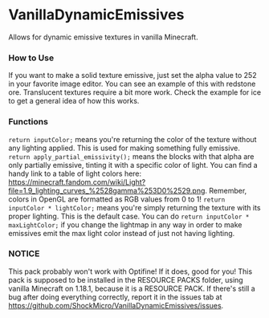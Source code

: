 # VanillaDynamicEmissives
Allows for dynamic emissive textures in vanilla Minecraft.

### How to Use
If you want to make a solid texture emissive, just set the alpha value to 252 in your favorite image editor. You can see an example of this with redstone ore. 
Translucent textures require a bit more work. Check the example for ice to get a general idea of how this works.

### Functions
`return inputColor;` means you're returning the color of the texture without any lighting applied. This is used for making something fully emissive.
`return apply_partial_emissivity();` means the blocks with that alpha are only partially emissive, tinting it with a specific color of light. You can find a handy link to a table of light colors here: https://minecraft.fandom.com/wiki/Light?file=1.9_lighting_curves_%2528gamma%253D0%2529.png. Remember, colors in OpenGL are formatted as RGB values from 0 to 1!
`return inputColor * lightColor;` means you're simply returning the texture with its proper lighting. This is the default case.
You can do `return inputColor * maxLightColor;` if you change the lightmap in any way in order to make emissives emit the max light color instead of just not having lighting.

### NOTICE
This pack probably won't work with Optifine! If it does, good for you! This pack is supposed to be installed in the RESOURCE PACKS folder, using vanilla Minecraft on 1.18.1, because it is a RESOURCE PACK. If there's still a bug after doing everything correctly, report it in the issues tab at https://github.com/ShockMicro/VanillaDynamicEmissives/issues.